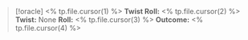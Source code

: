 > [!oracle] <% tp.file.cursor(1) %>
> **Twist Roll:** <% tp.file.cursor(2) %>
> **Twist:** None
> **Roll:** <% tp.file.cursor(3) %>
> **Outcome:** <% tp.file.cursor(4) %>